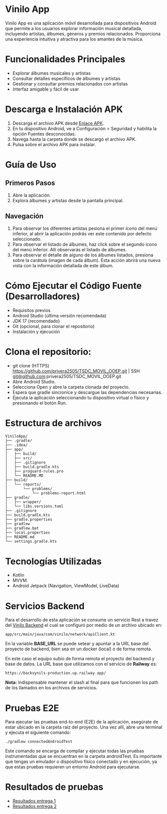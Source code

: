 # Vinilo App

Vinilo App es una aplicación móvil desarrollada para dispositivos Android que permite a los usuarios explorar información musical detallada, incluyendo artistas, álbumes, géneros y premios relacionados. Proporciona una experiencia intuitiva y atractiva para los amantes de la música.

# Funcionalidades Principales

- Explorar álbumes musicales y artistas
- Consultar detalles específicos de álbumes y artistas
- Gestionar y consultar premios relacionados con artistas
- Interfaz amigable y fácil de usar

# Descarga e Instalación APK

1. Descarga el archivo APK desde [Enlace APK](APK/Entrega%201).
2. En tu dispositivo Android, ve a Configuración > Seguridad y habilita la opción Fuentes desconocidas.
3. Navega hasta la carpeta donde se descargó el archivo APK.
4. Pulsa sobre el archivo APK para instalar.

# Guía de Uso

## Primeros Pasos

1. Abre la aplicación.
2. Explora álbumes y artistas desde la pantalla principal.

## Navegación

1. Para observar los diferentes artistas pesiona el primer ícono del menú inferior, al abrir la aplicación podrás ver este contenido por defecto seleccionado.
2. Para observar el listado de álbumes, haz click sobre el segundo ícono del menú inferior. Allí observarás el listado de álbumes.
3. Para observar el detalle de alguno de los álbumes listados, presiona sobre la carátula (imagen de cada álbum). Esta acción abrirá una nueva vista con la información detallada de este álbum.

# Cómo Ejecutar el Código Fuente (Desarrolladores)

- Requisitos previos
- Android Studio (última versión recomendada)
- JDK 17 (recomendado)
- Git (opcional, para clonar el repositorio)
- Instalación y ejecución

# Clona el repositorio:

- git clone (HTTPS) https://github.com/privera2505/TSDC_MOVIL_OOEP.git | SSH git@github.com:privera2505/TSDC_MOVIL_OOEP.git
- Abre Android Studio.
- Selecciona Open y abre la carpeta clonada del proyecto.
- Espera que gradle sincronice y descargue las dependencias necesarias.
- Ejecuta la aplicación seleccionando tu dispositivo virtual o físico y presionando el botón Run.

# Estructura de archivos
````
ViniloApp/
├── .gradle/
├── .idea/
├── app/
│   ├── build/
│   ├── src/
│   ├── .gitignore
│   ├── build.gradle.kts
│   ├── proguard-rules.pro
│   └── README.MD
├── build/
│   └── reports/
│       └── problems/
│           └── problems-report.html
├── gradle/
│   ├── wrapper/
│   └── libs.versions.toml
├── .gitignore
├── build.gradle.kts
├── gradle.properties
├── gradlew
├── gradlew.bat
├── local.properties
├── README.md
└── settings.gradle.kts
````

# Tecnologías Utilizadas

- Kotlin
- MVVM
- Android Jetpack (Navigation, ViewModel, LiveData)

# Servicios Backend

Para el desarrollo de esta aplicación se consume un servicio Rest a travez del [Vinilo Backend](https://github.com/TheSoftwareDesignLab/BackVynils) el cual se configuró por medio de un archivo ubicado en:

````
app/src/main/java/com/vinilo/network/apiClient.kt
````

En la variable **BASE_URL** se puede setear y apuntar a la URL base del proyecto de backend, bien sea en un docker (local) o de forma remota.

En este caso el equipo subio de forma remota el proyecto del backend y base de datos. La URL base que utilizamos con el servicio de **Railway** es:

````
https://backvynils-production.up.railway.app/
````
**Nota:** Indispensable mantener el slash al final para que funcionen los path de los llamados en los archivos de servicios.

# Pruebas E2E

Para ejecutar las pruebas end-to-end (E2E) de la aplicación, asegúrate de estar ubicado en la carpeta raíz del proyecto. Una vez allí, abre una terminal y ejecuta el siguiente comando:

````
./gradlew connectedAndroidTest
````
Este comando se encarga de compilar y ejecutar todas las pruebas instrumentadas que se encuentran en la carpeta androidTest. Es importante que tengas un emulador o dispositivo físico conectado y en ejecución, ya que estas pruebas requieren un entorno Android para ejecutarse.

# Resultados de pruebas

- [Resultados entrega 1](/app/src/androidTest/results/entrega-1/Entrega1.md)
- [Resultados entrega 2](/app/src/androidTest/results/entrega-2/Entrega2.md)
